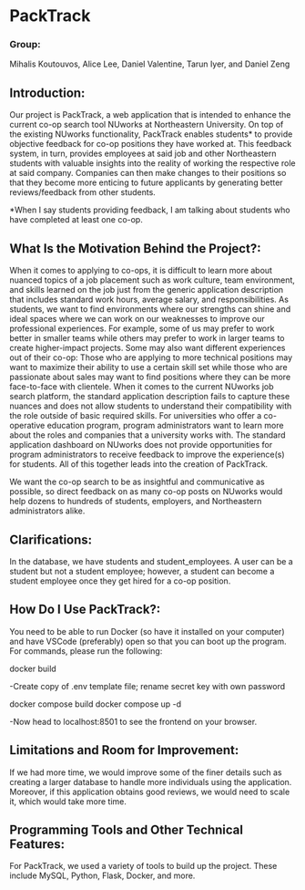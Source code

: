 # **PackTrack** 

### **Group:**
Mihalis Koutouvos, Alice Lee, Daniel Valentine, Tarun Iyer, and Daniel Zeng

## **Introduction:**
Our project is PackTrack, a web application that is intended to enhance the current co-op search tool NUworks 
at Northeastern University. On top of the existing NUworks functionality, PackTrack enables students* to provide 
objective feedback for co-op positions they have worked at. This feedback system, in turn, provides employees at 
said job and other Northeastern students with valuable insights into the reality of working the respective role 
at said company. Companies can then make changes to their positions so that they become more enticing to future 
applicants by generating better reviews/feedback from other students. 

*When I say students providing feedback, I am talking about students who have completed at least one co-op. 

## **What Is the Motivation Behind the Project?:**
When it comes to applying to co-ops, it is difficult to learn more about nuanced topics of a job placement such 
as work culture, team environment, and skills learned on the job just from the generic application description 
that includes standard work hours, average salary, and responsibilities. As students, we want to find environments 
where our strengths can shine and ideal spaces where we can work on our weaknesses to improve our professional 
experiences. For example, some of us may prefer to work better in smaller teams while others may prefer to work in 
larger teams to create higher-impact projects. Some may also want different experiences out of their co-op: Those 
who are applying to more technical positions may want to maximize their ability to use a certain skill set while 
those who are passionate about sales may want to find positions where they can be more face-to-face with clientele.
When it comes to the current NUworks job search platform, the standard application description fails to capture 
these nuances and does not allow students to understand their compatibility with the role outside of basic required 
skills. For universities who offer a co-operative education program, program administrators want to learn more about 
the roles and companies that a university works with. The standard application dashboard on NUworks does not provide 
opportunities for program administrators to receive feedback to improve the experience(s) for students. All of this 
together leads into the creation of PackTrack. 

We want the co-op search to be as insightful and communicative as possible, so direct feedback on as many co-op posts 
on NUworks would help dozens to hundreds of students, employers, and Northeastern administrators alike. 

## **Clarifications:**
In the database, we have students and student_employees. A user can be a student but not a student employee; however, 
a student can become a student employee once they get hired for a co-op position.

## **How Do I Use PackTrack?:**
You need to be able to run Docker (so have it installed on your computer) and have VSCode (preferably) open so that you 
can boot up the program. For commands, please run the following:

docker build

-Create copy of .env template file; rename secret key with own password

docker compose build
docker compose up -d

-Now head to localhost:8501 to see the frontend on your browser.

## **Limitations and Room for Improvement:**
If we had more time, we would improve some of the finer details such as creating a larger database to handle more 
individuals using the application. Moreover, if this application obtains good reviews, we would need to scale it, 
which would take more time. 

## **Programming Tools and Other Technical Features:**
For PackTrack, we used a variety of tools to build up the project. These include MySQL, Python, Flask, Docker, and more.
